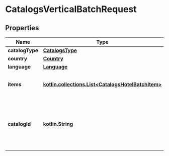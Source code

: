 
# CatalogsVerticalBatchRequest

## Properties
Name | Type | Description | Notes
------------ | ------------- | ------------- | -------------
**catalogType** | [**CatalogsType**](CatalogsType.md) |  | 
**country** | [**Country**](Country.md) |  | 
**language** | [**Language**](Language.md) |  | 
**items** | [**kotlin.collections.List&lt;CatalogsHotelBatchItem&gt;**](CatalogsHotelBatchItem.md) | Array with catalogs item operations | 
**catalogId** | **kotlin.String** | Catalog id pertaining to the hotel item. If not provided, default to oldest hotel catalog |  [optional]



